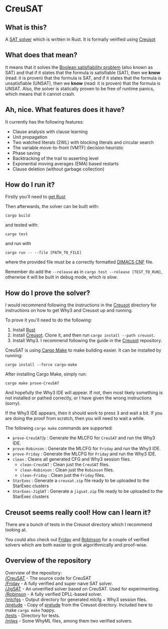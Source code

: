# CreuSAT

## What is this?

A [SAT solver](https://en.wikipedia.org/wiki/SAT_solver) which is written in Rust.
It is formally verified using [Creusot](https://github.com/xldenis/creusot)

## What does that mean?

It means that it solves the [Boolean satisfiability problem](https://en.wikipedia.org/wiki/Boolean_satisfiability_problem) (also known as SAT) and
that if it states that the formula is satisfiable (SAT), then we **know** (read: it is proven) that the formula is SAT, and if it states that the formula
is unsatisfiable (UNSAT), then we **know** (read: it is proven) that the formula is UNSAT. Also, the solver is statically proven to be free of runtime panics, which means that it cannot crash.

## Ah, nice. What features does it have?

It currently has the following features:
- Clause analysis with clause learning
- Unit propagation
- Two watched literals (2WL) with blocking literals and circular search
- The variable move-to-front (VMTF) decision heuristic
- Phase saving
- Backtracking of the trail to asserting level
- Exponential moving averages (EMA) based restarts
- Clause deletion (without garbage collection)

## How do I run it?

Firstly you'll need to [get Rust](https://www.rust-lang.org/tools/install)

Then afterwards, the solver can be built with:
```
cargo build
```
and tested with:
```
cargo test
```
and run with
```
cargo run -- --file [PATH_TO_FILE]
```
where the provided file must be a correctly formatted [DIMACS CNF](https://people.sc.fsu.edu/~jburkardt/data/cnf/cnf.html) file.

Remember do add the `--release` as in `cargo test --release [TEST_TO_RUN]`, otherwise it will be built in debug mode, which is *slow*.

## How do I prove the solver?

I would recommend following the instructions in the [Creusot](https://github.com/xldenis/creusot#installing) directory for instructions on how to get Why3 and Creusot up and running.

To prove it you'll need to do the following:
1. Install [Rust](https://www.rust-lang.org/tools/install)
2. Install [Creusot](https://github.com/xldenis/creusot). Clone it, and then run `cargo install --path creusot`.
3. Install Why3. I recommend following the guide in the [Creusot](https://github.com/xldenis/creusot#installing) repository.

CreuSAT is using [Cargo Make](https://github.com/sagiegurari/cargo-make) to make building easier. It can be installed by running:
```
cargo install --force cargo-make
```
After installing Cargo Make, simply run:
```
cargo make prove-CreuSAT
```

And hopefully the Why3 IDE will appear. If not, then most likely something is not installed or pathed correctly, or I have given the wrong instructions (sorry).

If the Why3 IDE appears, then it should work to press <kbd>3</kbd> and wait a bit. If you are doing the proof from scratch, then you will need to wait a while.

The following `cargo make` commands are supported:
- `prove-CreuSAT`/`p` : Generate the MLCFG for `CreuSAT` and run the Why3 IDE.
- `prove-Robinson` : Generate the MLCFG for `Friday` and run the Why3 IDE.
- `prove-Friday` : Generate the MLCFG for `Friday` and run the Why3 IDE.
- `clean` : Cleans all generated CFG and Why3 session files.
   - `clean-CreuSAT` : Clean just the `CreuSAT` files.
   - `clean-Robinson` : Clean just the `Robinson` files.
   - `clean-Friday` : Clean just the `Friday` files.
- `StarExec` : Generate a `creusat.zip` file ready to be uploaded to the StarExec clusters
- `StarExec-JigSAT` : Generate a `jigsat.zip` file ready to be uploaded to the StarExec clusters

## Creusot seems really cool! How can I learn it?

There are a bunch of tests in the Creusot directory which I recommend looking at.

You could also check out [Friday](/Friday/) and [Robinson](/Robinson/) for a couple of verified solvers
which are both easier to grok algorithmically and proof-wise.


## Overview of the repository

Overview of the repository: \
[/CreuSAT](/CreuSAT/) - The source code for CreuSAT \
[/Friday](/Friday/) - A fully verified and super naive SAT solver. \
[/JigSAT](/JigSAT/) - An unverified solver based on CreuSAT. Used for experimenting. \
[/Robinson](/Robinson/) - A fully verified DPLL-based solver. \
[/mlcfgs](/mlcfgs/) - Output directory for generated mlcfg + Why3 session files. \
[/prelude](/prelude/) - Copy of [prelude](https://github.com/xldenis/creusot/tree/master/prelude) from the Creusot directory. Included here to make `cargo make` happy. \
[/tests](/tests/) - Directory for tests. \
[/mlws](/mlws/) - Some WhyML files, among them two verified solvers.
